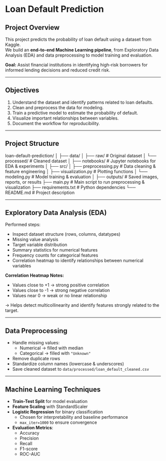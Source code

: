 # Loan Default Prediction

## Project Overview
This project predicts the probability of loan default using a dataset from Kaggle.  
We build an **end-to-end Machine Learning pipeline**, from Exploratory Data Analysis (EDA) and data preprocessing to model training and evaluation.  

**Goal:** Assist financial institutions in identifying high-risk borrowers for informed lending decisions and reduced credit risk.

---

## Objectives
1. Understand the dataset and identify patterns related to loan defaults.
2. Clean and preprocess the data for modeling.
3. Train a predictive model to estimate the probability of default.
4. Visualize important relationships between variables.
5. Document the workflow for reproducibility.

---

## Project Structure

loan-default-prediction/
│
├── data/
│   ├── raw/                # Original dataset
│   └── processed/          # Cleaned dataset
│
├── notebooks/              # Jupyter notebooks for EDA & experiments
│
├── src/
│   ├── preprocessing.py    # Data cleaning & feature engineering
│   ├── visualization.py    # Plotting functions
│   └── modeling.py         # Model training & evaluation
│
├── outputs/                # Saved images, reports, or results
├── main.py                 # Main script to run preprocessing & visualization
├── requirements.txt        # Python dependencies
└── README.md               # Project description


---

## Exploratory Data Analysis (EDA)
Performed steps:
- Inspect dataset structure (rows, columns, datatypes)
- Missing value analysis
- Target variable distribution
- Summary statistics for numerical features
- Frequency counts for categorical features
- Correlation heatmap to identify relationships between numerical variables

**Correlation Heatmap Notes:**  
- Values close to +1 → strong positive correlation  
- Values close to -1 → strong negative correlation  
- Values near 0 → weak or no linear relationship  

-> Helps detect multicollinearity and identify features strongly related to the target.

---

## Data Preprocessing
- Handle missing values:
  - Numerical -> filled with median
  - Categorical -> filled with `"Unknown"`
- Remove duplicate rows
- Standardize column names (lowercase & underscores)
- Save cleaned dataset to `data/processed/loan_default_cleaned.csv`

---

## Machine Learning Techniques
- **Train-Test Split** for model evaluation
- **Feature Scaling** with StandardScaler
- **Logistic Regression** for binary classification
  - Chosen for interpretability and baseline performance
  - `max_iter=1000` to ensure convergence
- **Evaluation Metrics**:
  - Accuracy
  - Precision
  - Recall
  - F1-score
  - ROC-AUC